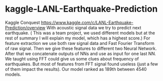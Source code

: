 # kaggle-LANL-Earthquake-Prediction
Kaggle Conquest https://www.kaggle.com/c/LANL-Earthquake-Prediction/overview
With acoustic signal data we try to predict next earthquake. ( This was a team project, we used different models but at the rest of summary I will explain my model, which has a highest score.)
For feature extraction we use both raw signal data and Fast Fourier Transform of raw signal. Then we give these features to different two Neural Network. After that we concatenate outputs of NNs and use as input for one last NN. 
We taught using FFT could give us some clues about frequency of earthquakes. But most of features from FFT signal found useless (just a few of them impact the results).
Our model ranked as 189th between 4540 models.
